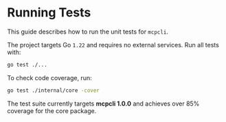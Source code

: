 # Running Tests

This guide describes how to run the unit tests for `mcpcli`.

The project targets Go `1.22` and requires no external services. Run all tests with:

```bash
go test ./...
```

To check code coverage, run:

```bash
go test ./internal/core -cover
```

The test suite currently targets **mcpcli 1.0.0** and achieves over 85% coverage for the core package.
